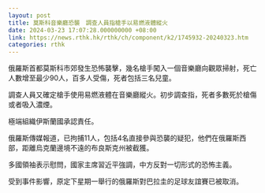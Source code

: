 ```yaml
---
layout: post
title: 莫斯科音樂廳恐襲　調查人員指槍手以易燃液體縱火
date: 2024-03-23 17:07:28.000000000 +08:00
link: https://news.rthk.hk/rthk/ch/component/k2/1745932-20240323.htm
categories: rthk
---
```


俄羅斯首都莫斯科市郊發生恐怖襲擊，幾名槍手闖入一個音樂廳向觀眾掃射，死亡人數增至最少90人，百多人受傷，死者包括三名兒童。

調查人員又確定槍手使用易燃液體在音樂廳縱火。初步調查指，死者多數死於槍傷或者吸入濃煙。

極端組織伊斯蘭國承認責任。

俄羅斯傳媒報道，已拘捕11人，包括4名直接參與恐襲的疑犯，他們在俄羅斯西部，距離烏克蘭邊境不遠的布良斯克州被截獲。

多國領袖表示慰問，國家主席習近平強調，中方反對一切形式的恐怖主義。

受到事件影響，原定下星期一舉行的俄羅斯對巴拉圭的足球友誼賽已被取消。
